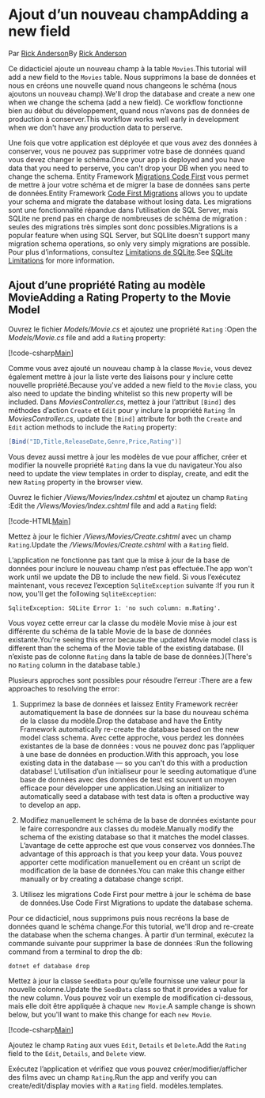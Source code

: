 # <a name="adding-a-new-field"></a><span data-ttu-id="dbdea-101">Ajout d’un nouveau champ</span><span class="sxs-lookup"><span data-stu-id="dbdea-101">Adding a new field</span></span>

<span data-ttu-id="dbdea-102">Par [Rick Anderson](https://twitter.com/RickAndMSFT)</span><span class="sxs-lookup"><span data-stu-id="dbdea-102">By [Rick Anderson](https://twitter.com/RickAndMSFT)</span></span>

<span data-ttu-id="dbdea-103">Ce didacticiel ajoute un nouveau champ à la table `Movies`.</span><span class="sxs-lookup"><span data-stu-id="dbdea-103">This tutorial will add a new field to the `Movies` table.</span></span> <span data-ttu-id="dbdea-104">Nous supprimons la base de données et nous en créons une nouvelle quand nous changeons le schéma (nous ajoutons un nouveau champ).</span><span class="sxs-lookup"><span data-stu-id="dbdea-104">We'll drop the database and create a new one when we change the schema (add a new field).</span></span> <span data-ttu-id="dbdea-105">Ce workflow fonctionne bien au début du développement, quand nous n’avons pas de données de production à conserver.</span><span class="sxs-lookup"><span data-stu-id="dbdea-105">This workflow works well early in development when we don't have any production data to perserve.</span></span>

<span data-ttu-id="dbdea-106">Une fois que votre application est déployée et que vous avez des données à conserver, vous ne pouvez pas supprimer votre base de données quand vous devez changer le schéma.</span><span class="sxs-lookup"><span data-stu-id="dbdea-106">Once your app is deployed and you have data that you need to perserve, you can't drop your DB when you need to change the schema.</span></span> <span data-ttu-id="dbdea-107">Entity Framework [Migrations Code First](https://docs.microsoft.com/ef/core/get-started/aspnetcore/new-db) vous permet de mettre à jour votre schéma et de migrer la base de données sans perte de données.</span><span class="sxs-lookup"><span data-stu-id="dbdea-107">Entity Framework [Code First Migrations](https://docs.microsoft.com/ef/core/get-started/aspnetcore/new-db) allows you to update your schema and migrate the database without losing data.</span></span> <span data-ttu-id="dbdea-108">Les migrations sont une fonctionnalité répandue dans l’utilisation de SQL Server, mais SQLite ne prend pas en charge de nombreuses de schéma de migration : seules des migrations très simples sont donc possibles.</span><span class="sxs-lookup"><span data-stu-id="dbdea-108">Migrations is a popular feature when using SQL Server, but SQLlite doesn't support many migration schema operations, so only very simply migrations are possible.</span></span> <span data-ttu-id="dbdea-109">Pour plus d’informations, consultez [Limitations de SQLite](https://docs.microsoft.com/ef/core/providers/sqlite/limitations).</span><span class="sxs-lookup"><span data-stu-id="dbdea-109">See [SQLite Limitations](https://docs.microsoft.com/ef/core/providers/sqlite/limitations) for more information.</span></span>

## <a name="adding-a-rating-property-to-the-movie-model"></a><span data-ttu-id="dbdea-110">Ajout d’une propriété Rating au modèle Movie</span><span class="sxs-lookup"><span data-stu-id="dbdea-110">Adding a Rating Property to the Movie Model</span></span>

<span data-ttu-id="dbdea-111">Ouvrez le fichier *Models/Movie.cs* et ajoutez une propriété `Rating` :</span><span class="sxs-lookup"><span data-stu-id="dbdea-111">Open the *Models/Movie.cs* file and add a `Rating` property:</span></span>

[!code-csharp[Main](../../tutorials/first-mvc-app/start-mvc/sample/MvcMovie/Models/MovieDateRating.cs?highlight=11&range=7-18)]

<span data-ttu-id="dbdea-112">Comme vous avez ajouté un nouveau champ à la classe `Movie`, vous devez également mettre à jour la liste verte des liaisons pour y inclure cette nouvelle propriété.</span><span class="sxs-lookup"><span data-stu-id="dbdea-112">Because you've added a new field to the `Movie` class, you also need to update the binding whitelist so this new property will be included.</span></span> <span data-ttu-id="dbdea-113">Dans *MoviesController.cs*, mettez à jour l’attribut `[Bind]` des méthodes d’action `Create` et `Edit` pour y inclure la propriété `Rating` :</span><span class="sxs-lookup"><span data-stu-id="dbdea-113">In *MoviesController.cs*, update the `[Bind]` attribute for both the `Create` and `Edit` action methods to include the `Rating` property:</span></span>

```csharp
[Bind("ID,Title,ReleaseDate,Genre,Price,Rating")]
   ```

<span data-ttu-id="dbdea-114">Vous devez aussi mettre à jour les modèles de vue pour afficher, créer et modifier la nouvelle propriété `Rating` dans la vue du navigateur.</span><span class="sxs-lookup"><span data-stu-id="dbdea-114">You also need to update the view templates in order to display, create, and edit the new `Rating` property in the browser view.</span></span>

<span data-ttu-id="dbdea-115">Ouvrez le fichier */Views/Movies/Index.cshtml* et ajoutez un champ `Rating` :</span><span class="sxs-lookup"><span data-stu-id="dbdea-115">Edit the */Views/Movies/Index.cshtml* file and add a `Rating` field:</span></span>

[!code-HTML[Main](../../tutorials/first-mvc-app/start-mvc/sample/MvcMovie/Views/Movies/IndexGenreRating.cshtml?highlight=17,39&range=24-64)]

<span data-ttu-id="dbdea-116">Mettez à jour le fichier */Views/Movies/Create.cshtml* avec un champ `Rating`.</span><span class="sxs-lookup"><span data-stu-id="dbdea-116">Update the */Views/Movies/Create.cshtml* with a `Rating` field.</span></span>

<span data-ttu-id="dbdea-117">L’application ne fonctionne pas tant que la mise à jour de la base de données pour inclure le nouveau champ n’est pas effectuée.</span><span class="sxs-lookup"><span data-stu-id="dbdea-117">The app won't work until we update the DB to include the new field.</span></span> <span data-ttu-id="dbdea-118">Si vous l’exécutez maintenant, vous recevez l’exception `SqliteException` suivante :</span><span class="sxs-lookup"><span data-stu-id="dbdea-118">If you run it now, you'll get the following `SqliteException`:</span></span>

```
SqliteException: SQLite Error 1: 'no such column: m.Rating'.
```

<span data-ttu-id="dbdea-119">Vous voyez cette erreur car la classe du modèle Movie mise à jour est différente du schéma de la table Movie de la base de données existante.</span><span class="sxs-lookup"><span data-stu-id="dbdea-119">You're seeing this error because the updated Movie model class is different than the schema of the Movie table of the existing database.</span></span> <span data-ttu-id="dbdea-120">(Il n’existe pas de colonne `Rating` dans la table de base de données.)</span><span class="sxs-lookup"><span data-stu-id="dbdea-120">(There's no `Rating` column in the database table.)</span></span>

<span data-ttu-id="dbdea-121">Plusieurs approches sont possibles pour résoudre l’erreur :</span><span class="sxs-lookup"><span data-stu-id="dbdea-121">There are a few approaches to resolving the error:</span></span>

1. <span data-ttu-id="dbdea-122">Supprimez la base de données et laissez Entity Framework recréer automatiquement la base de données sur la base du nouveau schéma de la classe du modèle.</span><span class="sxs-lookup"><span data-stu-id="dbdea-122">Drop the database and have the Entity Framework automatically re-create the database based on the new model class schema.</span></span> <span data-ttu-id="dbdea-123">Avec cette approche, vous perdez les données existantes de la base de données : vous ne pouvez donc pas l’appliquer à une base de données en production.</span><span class="sxs-lookup"><span data-stu-id="dbdea-123">With this approach, you lose existing data in the database — so you can't do this with a production database!</span></span> <span data-ttu-id="dbdea-124">L’utilisation d’un initialiseur pour le seeding automatique d’une base de données avec des données de test est souvent un moyen efficace pour développer une application.</span><span class="sxs-lookup"><span data-stu-id="dbdea-124">Using an initializer to automatically seed a database with test data is often a productive way to develop an app.</span></span>

2. <span data-ttu-id="dbdea-125">Modifiez manuellement le schéma de la base de données existante pour le faire correspondre aux classes du modèle.</span><span class="sxs-lookup"><span data-stu-id="dbdea-125">Manually modify the schema of the existing database so that it matches the model classes.</span></span> <span data-ttu-id="dbdea-126">L’avantage de cette approche est que vous conservez vos données.</span><span class="sxs-lookup"><span data-stu-id="dbdea-126">The advantage of this approach is that you keep your data.</span></span> <span data-ttu-id="dbdea-127">Vous pouvez apporter cette modification manuellement ou en créant un script de modification de la base de données.</span><span class="sxs-lookup"><span data-stu-id="dbdea-127">You can make this change either manually or by creating a database change script.</span></span>

3. <span data-ttu-id="dbdea-128">Utilisez les migrations Code First pour mettre à jour le schéma de base de données.</span><span class="sxs-lookup"><span data-stu-id="dbdea-128">Use Code First Migrations to update the database schema.</span></span>

<span data-ttu-id="dbdea-129">Pour ce didacticiel, nous supprimons puis nous recréons la base de données quand le schéma change.</span><span class="sxs-lookup"><span data-stu-id="dbdea-129">For this tutorial, we'll drop and re-create the database when the schema changes.</span></span> <span data-ttu-id="dbdea-130">À partir d’un terminal, exécutez la commande suivante pour supprimer la base de données :</span><span class="sxs-lookup"><span data-stu-id="dbdea-130">Run the following command from a terminal to drop the db:</span></span>

`dotnet ef database drop`

<span data-ttu-id="dbdea-131">Mettez à jour la classe `SeedData` pour qu’elle fournisse une valeur pour la nouvelle colonne.</span><span class="sxs-lookup"><span data-stu-id="dbdea-131">Update the `SeedData` class so that it provides a value for the new column.</span></span> <span data-ttu-id="dbdea-132">Vous pouvez voir un exemple de modification ci-dessous, mais elle doit être appliquée à chaque `new Movie`.</span><span class="sxs-lookup"><span data-stu-id="dbdea-132">A sample change is shown below, but you'll want to make this change for each `new Movie`.</span></span>

[!code-csharp[Main](../../tutorials/first-mvc-app/start-mvc/sample/MvcMovie/Models/SeedDataRating.cs?name=snippet1&highlight=6)]

<span data-ttu-id="dbdea-133">Ajoutez le champ `Rating` aux vues `Edit`, `Details` et `Delete`.</span><span class="sxs-lookup"><span data-stu-id="dbdea-133">Add the `Rating` field to the `Edit`, `Details`, and `Delete` view.</span></span>

<span data-ttu-id="dbdea-134">Exécutez l’application et vérifiez que vous pouvez créer/modifier/afficher des films avec un champ `Rating`.</span><span class="sxs-lookup"><span data-stu-id="dbdea-134">Run the app and verify you can create/edit/display movies with a `Rating` field.</span></span> <span data-ttu-id="dbdea-135">modèles.</span><span class="sxs-lookup"><span data-stu-id="dbdea-135">templates.</span></span>
